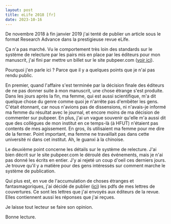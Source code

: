 ```yaml
---
layout: post  
title: eLife 2018 [fr]  
date: 2023-10-16
---
```


De novembre 2018 à fin janvier 2019 j'ai tenté de publier un article sous le format Research Advance dans la prestigieuse revue eLife.

Ça n'a pas marché. Vu le comportement très loin des standards sur le système de relecture par les pairs mis en place par les éditeurs pour mon manuscrit, j'ai fini par mettre un billet sur le site pubpeer.com ([voir ici](https://pubpeer.com/publications/54A0746E8265090D11950DD2ECEFB7)).

Pourquoi j'en parle ici ? Parce que il y a quelques points que je n'ai pas rendu public.

En premier, quand l'affaire s'est terminée par la décision finale des éditeurs de ne pas donner suite à mon manuscrit, une chose étrange s'est produite. Dans les jours après la fin, ma femme, qui est aussi scientifique, m'a dit quelque chose du genre comme quoi je n'arrête pas d'embêter les gens. C'était étonnant, car nous n'avions pas de dissensions, ni n'avais-je informé ma femme du résultat avec le journal, et encore moins de ma décision de commenter sur pubpeer. En plus, j'ai un vague souvenir qu'elle m'a aussi dit que des collègues de mon institut en ce temps-là (à HFUT) n'étaient pas contents de mes agissement. En gros, ils utilisaient ma femme pour me dire de la fermer. Point important, ma femme ne travaillait pas dans cette université ni dans cet institut. Ah, le guanxi à la chinoise.

Le deuxième point concerne les détails sur le système de relecture. J'ai bien décrit sur le site pubpeer.com le déroulé des événements, mais je n'ai pas donné les écrits en entier. J'y ai rejeté un coup d'oeil ces derniers jours. Je trouve qu'il y a matière pour des gens intéressés sur comment marche le système de publication.

Qui plus est, en vue de l'accumulation de choses étranges et fantasmagoriques, j'ai décidé de publier ([ici](https://tzvet.github.io/2023-10-16-elife2018-coverletters.pdf)) les pdfs de mes lettres de couvertures. Ce sont les lettres que j'ai envoyés aux éditeurs de la revue. Elles contiennent aussi les réponses que j'ai reçues.

Je laisse tout lecteur se faire son opinion.

Bonne lecture.